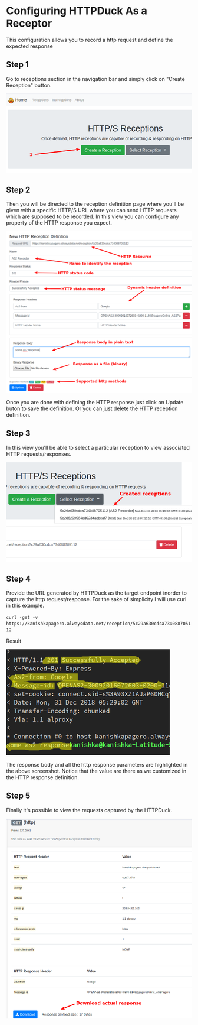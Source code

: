 # Configuring HTTPDuck As a Receptor

This configuration allows you to record a http request and define the expected response

## Step 1
Go to receptions section in the navigation bar and simply click on "Create Reception" button. 

![Fig1.0](https://raw.githubusercontent.com/kdkanishka/httpduck/master/docs/images/reception/Selection_187.png)

## Step 2
Then you will be directed to the reception definition page where you'll be given with a specific HTTP/S URL where you can send HTTP requests which are supposed to be recorded. In this view you can configure any property of the HTTP response you expect.

![Fig1.1](https://raw.githubusercontent.com/kdkanishka/httpduck/master/docs/images/reception/Selection_188.png)

Once you are done with defining the HTTP response just click on Update buton to save the definition. Or you can just delete the HTTP reception definition. 

## Step 3
In this view you'll be able to select a particular reception to view associated HTTP requests/responses.

![Fig1.2](https://raw.githubusercontent.com/kdkanishka/httpduck/master/docs/images/reception/Selection_189.png)

## Step 4
Provide the URL generated by HTTPDuck as the target endpoint inorder to capture the http request/response. For the sake of simplicity I will use curl in this example.

`curl -get -v https://kanishkapagero.alwaysdata.net/reception/5c29a630cdca734088705112`

Result

![Fig1.3](https://raw.githubusercontent.com/kdkanishka/httpduck/master/docs/images/reception/Selection_190.png)

The response body and all the http response parameters are highlighted in the above screenshot. Notice that the value are there as we customized in the HTTP response definition.

## Step 5
Finally it's possible to view the requests captured by the HTTPDuck.

![Fig1.4](https://raw.githubusercontent.com/kdkanishka/httpduck/master/docs/images/reception/Selection_191.png)

